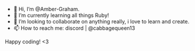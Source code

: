- 👋 Hi, I’m @Amber-Graham. 
- 🌱 I’m currently learning all things Ruby!
- 💞️ I’m looking to collaborate on anything really, i love to learn and create.
- 📫 How to reach me: discord | @cabbagequeen13

Happy coding! <3

